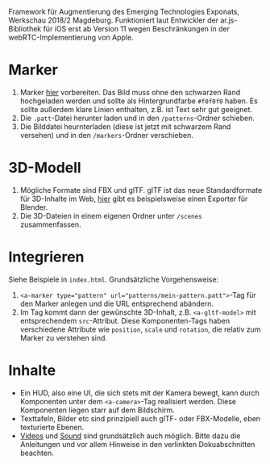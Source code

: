 Framework für Augmentierung des Emerging Technologies Exponats, Werkschau 2018/2 Magdeburg. Funktioniert laut Entwickler der ar.js-Bibliothek für iOS erst ab Version 11 wegen Beschränkungen in der webRTC-Implementierung von Apple.

# Marker

1. Marker [hier](https://webxr.io/marker-generator/) vorbereiten. Das Bild muss ohne den schwarzen Rand hochgeladen werden und sollte als Hintergrundfarbe `#f0f0f0` haben. Es sollte außerdem klare Linien enthalten, z.B. ist Text sehr gut geeignet.
2. Die `.patt`-Datei herunter laden und in den `/patterns`-Ordner schieben.
3. Die Bilddatei heurnterladen (diese ist jetzt mit schwarzem Rand versehen) und in den `/markers`-Ordner verschieben.

# 3D-Modell

1. Mögliche Formate sind FBX und glTF. glTF ist das neue Standardformate für 3D-Inhalte im Web, [hier](https://github.com/KhronosGroup/glTF-Blender-Exporter) gibt es beispielsweise einen Exporter für Blender.
2. Die 3D-Dateien in einem eigenen Ordner unter `/scenes` zusammenfassen.

# Integrieren

Siehe Beispiele in `index.html`. Grundsätzliche Vorgehensweise:

1. `<a-marker type="pattern" url="patterns/mein-pattern.patt">`-Tag für den Marker anlegen und die URL entsprechend abändern.
2. Im Tag kommt dann der gewünschte 3D-Inhalt, z.B. `<a-gltf-model>` mit entsprechendem `src`-Attribut. Diese Komponenten-Tags haben verschiedene Attribute wie `position`, `scale` und `rotation`, die relativ zum Marker zu verstehen sind.

# Inhalte

* Ein HUD, also eine UI, die sich stets mit der Kamera bewegt, kann durch Komponenten unter dem `<a-camera>`-Tag realisiert werden. Diese Komponenten liegen starr auf dem Bildschirm.
* Texttafeln, Bilder etc sind prinzipiell auch glTF- oder FBX-Modelle, eben texturierte Ebenen.
* [Videos](https://aframe.io/docs/0.8.0/primitives/a-video.html) und [Sound](https://aframe.io/docs/0.8.0/components/sound.html) sind grundsätzlich auch möglich. Bitte dazu die Anleitungen und vor allem Hinweise in den verlinkten Dokuabschnitten beachten.


